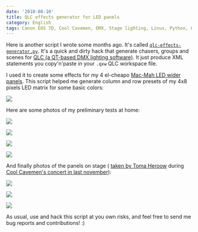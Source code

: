 ```yaml
---
date: '2010-08-10'
title: QLC effects generator for LED panels
category: English
tags: Canon EOS 7D, Cool Cavemen, DMX, Stage lighting, Linux, Python, QLC, Qt, XML
---
```


Here is another script I wrote some months ago. It's called
[`qlc-effects-generator.py`](https://github.com/kdeldycke/scripts/blob/master/qlc-effects-generator.py).
It's a quick and dirty hack that generate chasers, groups and scenes for
[QLC (a QT-based DMX lighting software)](https://sourceforge.net/projects/qlc/).
It just produce XML statements you copy'n'paste in your `.qxw` QLC workspace
file.

I used it to create some effects for my 4 el-cheapo
[Mac-Mah LED wider panels](https://fr.audiofanzine.com/projecteur-traditionnel-divers/mac-mah/WIDER-PANEL-RGB-648-LEDS-DMX/).
This script helped me generate column and row presets of my 4x8 pixels LED
matrix for some basic colors:

![]({attach}qlc-wider-panel-presets.png)

Here are some photos of my preliminary tests at home:

![]({attach}4-mac-mah-wider-led-panel-fushia.jpg)

![]({attach}4-mac-mah-wider-led-panel-blue.jpg)

![]({attach}4-mac-mah-wider-led-panel-red.jpg)

![]({attach}4-mac-mah-wider-led-panel-white.jpg)

And finally photos of the panels on stage (
[taken by Toma Heroow](https://web.archive.org/web/20100605092334/https://www.heroow.fr/2009/11/18/cool-cavemen/)
during
[Cool Cavemen's concert in last november](https://coolcavemen.com/2009/mametzik-mad-fest-chez-march/)):

![]({attach}img_0516-scaled.jpg)

![]({attach}img_0583-scaled.jpg)

![]({attach}img_0519-scaled.jpg)

As usual, use and hack this script at you own risks, and feel free to send me
bug reports and contributions! :)
